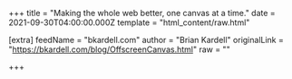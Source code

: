 
+++
title = "Making the whole web better, one canvas at a time."
date = 2021-09-30T04:00:00.000Z
template = "html_content/raw.html"

[extra]
feedName = "bkardell.com"
author = "Brian Kardell"
originalLink = "https://bkardell.com/blog/OffscreenCanvas.html"
raw = ""

+++

